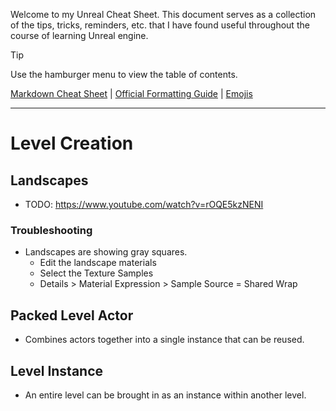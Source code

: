 Welcome to my Unreal Cheat Sheet. This document serves as a collection of the tips, tricks, reminders, etc. that I have found useful throughout the course of learning Unreal engine.
> [!TIP]
> Use the hamburger menu to view the table of contents.

[Markdown Cheat Sheet](https://github.com/adam-p/markdown-here/wiki/Markdown-Cheatsheet) |
[Official Formatting Guide](https://docs.github.com/en/get-started/writing-on-github/getting-started-with-writing-and-formatting-on-github/basic-writing-and-formatting-syntax) |
[Emojis](https://github.com/ikatyang/emoji-cheat-sheet/blob/master/README.md)

------
# Level Creation

## Landscapes
- TODO: https://www.youtube.com/watch?v=rOQE5kzNENI
### Troubleshooting
- Landscapes are showing gray squares.
  - Edit the landscape materials
  - Select the Texture Samples
  - Details > Material Expression > Sample Source = Shared Wrap

## Packed Level Actor
- Combines actors together into a single instance that can be reused.

## Level Instance
- An entire level can be brought in as an instance within another level.

